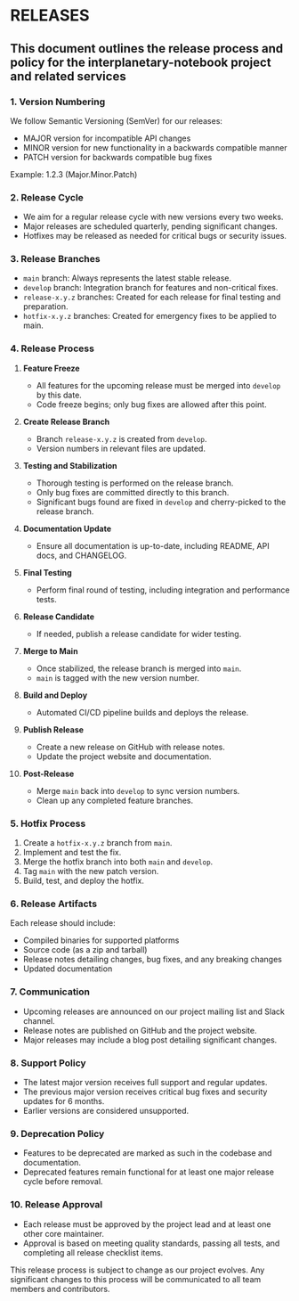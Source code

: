 # RELEASES

## This document outlines the release process and policy for the interplanetary-notebook project and related services

### 1. Version Numbering

We follow Semantic Versioning (SemVer) for our releases:

- MAJOR version for incompatible API changes
- MINOR version for new functionality in a backwards compatible manner
- PATCH version for backwards compatible bug fixes

Example: 1.2.3 (Major.Minor.Patch)

### 2. Release Cycle

- We aim for a regular release cycle with new versions every two weeks.
- Major releases are scheduled quarterly, pending significant changes.
- Hotfixes may be released as needed for critical bugs or security issues.

### 3. Release Branches

- `main` branch: Always represents the latest stable release.
- `develop` branch: Integration branch for features and non-critical fixes.
- `release-x.y.z` branches: Created for each release for final testing and preparation.
- `hotfix-x.y.z` branches: Created for emergency fixes to be applied to main.

### 4. Release Process

1. **Feature Freeze**
   - All features for the upcoming release must be merged into `develop` by this date.
   - Code freeze begins; only bug fixes are allowed after this point.

2. **Create Release Branch**
   - Branch `release-x.y.z` is created from `develop`.
   - Version numbers in relevant files are updated.

3. **Testing and Stabilization**
   - Thorough testing is performed on the release branch.
   - Only bug fixes are committed directly to this branch.
   - Significant bugs found are fixed in `develop` and cherry-picked to the release branch.

4. **Documentation Update**
   - Ensure all documentation is up-to-date, including README, API docs, and CHANGELOG.

5. **Final Testing**
   - Perform final round of testing, including integration and performance tests.

6. **Release Candidate**
   - If needed, publish a release candidate for wider testing.

7. **Merge to Main**
   - Once stabilized, the release branch is merged into `main`.
   - `main` is tagged with the new version number.

8. **Build and Deploy**
   - Automated CI/CD pipeline builds and deploys the release.

9. **Publish Release**
   - Create a new release on GitHub with release notes.
   - Update the project website and documentation.

10. **Post-Release**
    - Merge `main` back into `develop` to sync version numbers.
    - Clean up any completed feature branches.

### 5. Hotfix Process

1. Create a `hotfix-x.y.z` branch from `main`.
2. Implement and test the fix.
3. Merge the hotfix branch into both `main` and `develop`.
4. Tag `main` with the new patch version.
5. Build, test, and deploy the hotfix.

### 6. Release Artifacts

Each release should include:

- Compiled binaries for supported platforms
- Source code (as a zip and tarball)
- Release notes detailing changes, bug fixes, and any breaking changes
- Updated documentation

### 7. Communication

- Upcoming releases are announced on our project mailing list and Slack channel.
- Release notes are published on GitHub and the project website.
- Major releases may include a blog post detailing significant changes.

### 8. Support Policy

- The latest major version receives full support and regular updates.
- The previous major version receives critical bug fixes and security updates for 6 months.
- Earlier versions are considered unsupported.

### 9. Deprecation Policy

- Features to be deprecated are marked as such in the codebase and documentation.
- Deprecated features remain functional for at least one major release cycle before removal.

### 10. Release Approval

- Each release must be approved by the project lead and at least one other core maintainer.
- Approval is based on meeting quality standards, passing all tests, and completing all release checklist items.

This release process is subject to change as our project evolves. Any significant changes to this process will be communicated to all team members and contributors.
